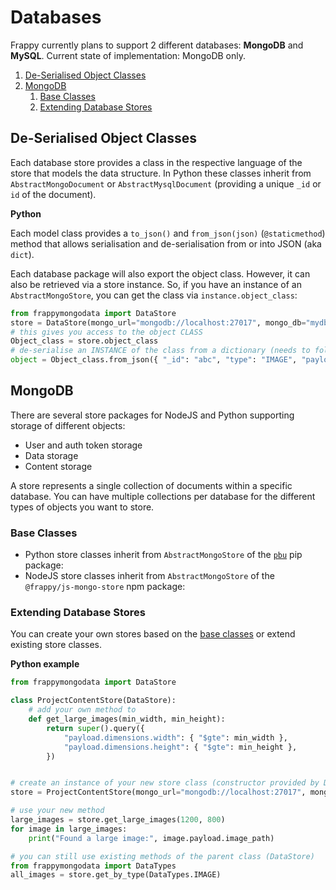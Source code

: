 # Databases

Frappy currently plans to support 2 different databases: **MongoDB** and **MySQL**.
Current state of implementation: MongoDB only.

1. [De-Serialised Object Classes](#de-serialised-object-classes)
2. [MongoDB](#mongodb)
    1. [Base Classes](#base-classes)
    2. [Extending Database Stores](#extending-database-stores)

## De-Serialised Object Classes

Each database store provides a class in the respective language of the store that models the data structure. In Python
 these classes inherit from `AbstractMongoDocument` or `AbstractMysqlDocument` (providing a unique `_id` or `id` of the
 document).

**Python**

Each model class provides a `to_json()` and `from_json(json)` (`@staticmethod`) method that allows serialisation and
 de-serialisation from or into JSON (aka `dict`).

Each database package will also export the object class. However, it can also be retrieved via a store instance. So, if
 you have an instance of an `AbstractMongoStore`, you can get the class via `instance.object_class`:

```python
from frappymongodata import DataStore
store = DataStore(mongo_url="mongodb://localhost:27017", mongo_db="mydb", collection_name="colName")
# this gives you access to the object CLASS
Object_class = store.object_class
# de-serialise an INSTANCE of the class from a dictionary (needs to follow the model structure)
object = Object_class.from_json({ "_id": "abc", "type": "IMAGE", "payload": { ... } })
```

## MongoDB

There are several store packages for NodeJS and Python supporting storage of different objects:

- User and auth token storage
- Data storage
- Content storage

A store represents a single collection of documents within a specific database. You can have multiple collections per
 database for the different types of objects you want to store.

### Base Classes

- Python store classes inherit from `AbstractMongoStore` of the
 [`pbu`](https://github.com/ilfrich/python-basic-utils#abstractmongostore) pip package:
- NodeJS store classes inherit from `AbstractMongoStore` of the `@frappy/js-mongo-store` npm package:

### Extending Database Stores

You can create your own stores based on the [base classes](#base-classes) or extend existing store classes.

**Python example**

```python
from frappymongodata import DataStore

class ProjectContentStore(DataStore):
    # add your own method to
    def get_large_images(min_width, min_height):
        return super().query({
            "payload.dimensions.width": { "$gte": min_width },
            "payload.dimensions.height": { "$gte": min_height },
        })


# create an instance of your new store class (constructor provided by DataStore)
store = ProjectContentStore(mongo_url="mongodb://localhost:27017", mongo_db="mydb", collection_name="colName")

# use your new method
large_images = store.get_large_images(1200, 800)
for image in large_images:
    print("Found a large image:", image.payload.image_path)

# you can still use existing methods of the parent class (DataStore)
from frappymongodata import DataTypes
all_images = store.get_by_type(DataTypes.IMAGE)
```
